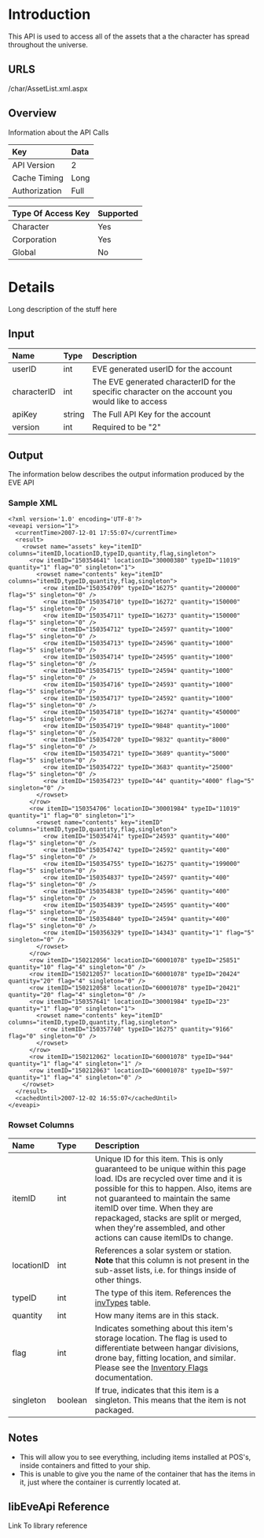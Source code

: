 # Introduction #
This API is used to access all of the assets that a the character has spread throughout the universe.

## URLS ##
/char/AssetList.xml.aspx

## Overview ##
Information about the API Calls

| **Key** | **Data** |
|:--------|:---------|
| API Version | 2 |
| Cache Timing | Long |
| Authorization | Full |

| **Type Of Access Key** | **Supported** |
|:-----------------------|:--------------|
| Character | Yes |
| Corporation | Yes |
| Global | No |

# Details #

Long description of the stuff here

## Input ##
| **Name** | **Type** | **Description** |
|:---------|:---------|:----------------|
| userID | int | EVE generated userID for the account  |
| characterID | int | The EVE generated characterID for the specific character on the account you would like to access |
| apiKey | string | The Full API Key for the account |
| version | int | Required to be "2" |

## Output ##
The information below describes the output information produced by the EVE API

### Sample XML ###
```
<?xml version='1.0' encoding='UTF-8'?>
<eveapi version="1">
  <currentTime>2007-12-01 17:55:07</currentTime>
  <result>
    <rowset name="assets" key="itemID" columns="itemID,locationID,typeID,quantity,flag,singleton">
      <row itemID="150354641" locationID="30000380" typeID="11019" quantity="1" flag="0" singleton="1">
        <rowset name="contents" key="itemID" columns="itemID,typeID,quantity,flag,singleton">
          <row itemID="150354709" typeID="16275" quantity="200000" flag="5" singleton="0" />
          <row itemID="150354710" typeID="16272" quantity="150000" flag="5" singleton="0" />
          <row itemID="150354711" typeID="16273" quantity="150000" flag="5" singleton="0" />
          <row itemID="150354712" typeID="24597" quantity="1000" flag="5" singleton="0" />
          <row itemID="150354713" typeID="24596" quantity="1000" flag="5" singleton="0" />
          <row itemID="150354714" typeID="24595" quantity="1000" flag="5" singleton="0" />
          <row itemID="150354715" typeID="24594" quantity="1000" flag="5" singleton="0" />
          <row itemID="150354716" typeID="24593" quantity="1000" flag="5" singleton="0" />
          <row itemID="150354717" typeID="24592" quantity="1000" flag="5" singleton="0" />
          <row itemID="150354718" typeID="16274" quantity="450000" flag="5" singleton="0" />
          <row itemID="150354719" typeID="9848" quantity="1000" flag="5" singleton="0" />
          <row itemID="150354720" typeID="9832" quantity="8000" flag="5" singleton="0" />
          <row itemID="150354721" typeID="3689" quantity="5000" flag="5" singleton="0" />
          <row itemID="150354722" typeID="3683" quantity="25000" flag="5" singleton="0" />
          <row itemID="150354723" typeID="44" quantity="4000" flag="5" singleton="0" />
        </rowset>
      </row>
      <row itemID="150354706" locationID="30001984" typeID="11019" quantity="1" flag="0" singleton="1">
        <rowset name="contents" key="itemID" columns="itemID,typeID,quantity,flag,singleton">
          <row itemID="150354741" typeID="24593" quantity="400" flag="5" singleton="0" />
          <row itemID="150354742" typeID="24592" quantity="400" flag="5" singleton="0" />
          <row itemID="150354755" typeID="16275" quantity="199000" flag="5" singleton="0" />
          <row itemID="150354837" typeID="24597" quantity="400" flag="5" singleton="0" />
          <row itemID="150354838" typeID="24596" quantity="400" flag="5" singleton="0" />
          <row itemID="150354839" typeID="24595" quantity="400" flag="5" singleton="0" />
          <row itemID="150354840" typeID="24594" quantity="400" flag="5" singleton="0" />
          <row itemID="150356329" typeID="14343" quantity="1" flag="5" singleton="0" />
        </rowset>
      </row>
      <row itemID="150212056" locationID="60001078" typeID="25851" quantity="10" flag="4" singleton="0" />
      <row itemID="150212057" locationID="60001078" typeID="20424" quantity="20" flag="4" singleton="0" />
      <row itemID="150212058" locationID="60001078" typeID="20421" quantity="20" flag="4" singleton="0" />
      <row itemID="150357641" locationID="30001984" typeID="23" quantity="1" flag="0" singleton="1">
        <rowset name="contents" key="itemID" columns="itemID,typeID,quantity,flag,singleton">
          <row itemID="150357740" typeID="16275" quantity="9166" flag="0" singleton="0" />
        </rowset>
      </row>
      <row itemID="150212062" locationID="60001078" typeID="944" quantity="1" flag="4" singleton="1" />
      <row itemID="150212063" locationID="60001078" typeID="597" quantity="1" flag="4" singleton="0" />
    </rowset>
  </result>
  <cachedUntil>2007-12-02 16:55:07</cachedUntil>
</eveapi>
```
### Rowset Columns ###
| **Name** | **Type** | **Description** |
|:---------|:---------|:----------------|
| itemID | int | Unique ID for this item. This is only guaranteed to be unique within this page load. IDs are recycled over time and it is possible for this to happen. Also, items are not guaranteed to maintain the same itemID over time. When they are repackaged, stacks are split or merged, when they're assembled, and other actions can cause itemIDs to change.  |
| locationID | int | References a solar system or station. **Note** that this column is not present in the sub-asset lists, i.e. for things inside of other things.  |
| typeID | int | The type of this item. References the [invTypes](invTypes.md) table.  |
| quantity | int | How many items are in this stack.  |
| flag | int | Indicates something about this item's storage location. The flag is used to differentiate between hangar divisions, drone bay, fitting location, and similar. Please see the [Inventory Flags](InventoryFlags.md) documentation.  |
| singleton | boolean | If true, indicates that this item is a singleton. This means that the item is not packaged.  |

## Notes ##
  * This will allow you to see everything, including items installed at POS's, inside containers and fitted to your ship.
  * This is unable to give you the name of the container that has the items in it, just where the container is currently located at.

## libEveApi Reference ##
Link To library reference